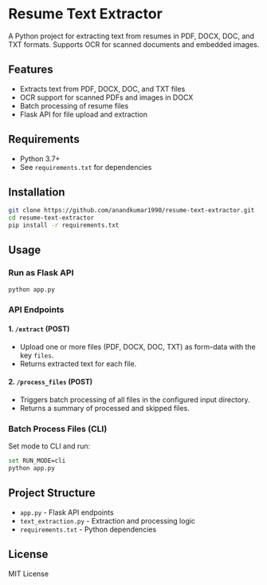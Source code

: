 # Resume Text Extractor

A Python project for extracting text from resumes in PDF, DOCX, DOC, and TXT formats. Supports OCR for scanned documents and embedded images.

## Features

- Extracts text from PDF, DOCX, DOC, and TXT files
- OCR support for scanned PDFs and images in DOCX
- Batch processing of resume files
- Flask API for file upload and extraction

## Requirements

- Python 3.7+
- See `requirements.txt` for dependencies

## Installation

```sh
git clone https://github.com/anandkumar1990/resume-text-extractor.git
cd resume-text-extractor
pip install -r requirements.txt
```

## Usage

### Run as Flask API

```sh
python app.py
```

### API Endpoints

#### 1. `/extract` (POST)
- Upload one or more files (PDF, DOCX, DOC, TXT) as form-data with the key `files`.
- Returns extracted text for each file.

#### 2. `/process_files` (POST)
- Triggers batch processing of all files in the configured input directory.
- Returns a summary of processed and skipped files.

### Batch Process Files (CLI)

Set mode to CLI and run:

```sh
set RUN_MODE=cli
python app.py
```

## Project Structure

- `app.py` - Flask API endpoints
- `text_extraction.py` - Extraction and processing logic
- `requirements.txt` - Python dependencies

## License

MIT License
